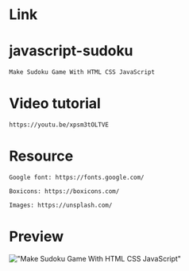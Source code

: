 # Link
    

# javascript-sudoku

    Make Sudoku Game With HTML CSS JavaScript

# Video tutorial

    https://youtu.be/xpsm3tOLTVE

# Resource

    Google font: https://fonts.google.com/

    Boxicons: https://boxicons.com/

    Images: https://unsplash.com/

# Preview

!["Make Sudoku Game With HTML CSS JavaScript"](https://user-images.githubusercontent.com/67447840/135793517-57b1d971-67c5-4561-bd70-43f26998a108.jpg "Make Sudoku Game With HTML CSS JavaScript")
